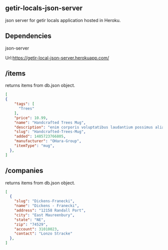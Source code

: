 ## getir-locals-json-server
json server for getir locals application hosted in Heroku.

## Dependencies
json-server

Url:https://getir-local-json-server.herokuapp.com/

## /items

returns items from db.json object.
``` json
[
{
    "tags": [
      "Trees"
    ],
    "price": 10.99,
    "name": "Handcrafted Trees Mug",
    "description": "enim corporis voluptatibus laudantium possimus alias dolorem voluptatem similique aut aliquam voluptatem voluptatem omnis id consequatur",
    "slug": "Handcrafted-Trees-Mug",
    "added": 1485723766805,
    "manufacturer": "OHara-Group",
    "itemType": "mug",
  },
]
```
## /companies

returns items from db.json object.
``` json
[
  {
    "slug": "Dickens-Franecki",
    "name": "Dickens - Franecki",
    "address": "12158 Randall Port",
    "city": "East Maureenbury",
    "state": "NE",
    "zip": "74529",
    "account": 31010023,
    "contact": "Lonzo Stracke"
  },
]
```
